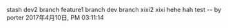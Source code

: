 stash
dev2 branch
feature1 branch
dev branch
xixi2
xixi
hehe
hah
test 
-- by porter 2017年4月10日, PM 03:11:14
